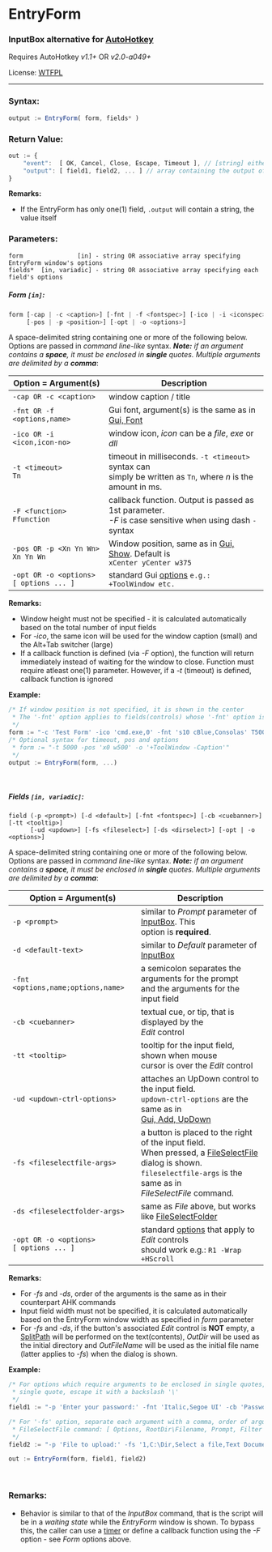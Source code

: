 # EntryForm
### InputBox alternative for [AutoHotkey](http://www.ahkscript.org/)

Requires AutoHotkey _v1.1+_ OR _v2.0-a049+_

License: [WTFPL](http://wtfpl.net/)

- - -

### Syntax:
```javascript
output := EntryForm( form, fields* )
```

### Return Value:
```javascript
out := {
    "event":  [ OK, Cancel, Close, Escape, Timeout ], // [string] either of these
    "output": [ field1, field2, ... ] // array containing the output of each input field
}
```

**Remarks:**

  * If the EntryForm has only one(1) field, ``.output`` will contain a string, the value itself


### Parameters:

```
form               [in] - string OR associative array specifying EntryForm window's options
fields*  [in, variadic] - string OR associative array specifying each field's options
```


##### Form ``[in]``:

```javascript
form [-cap | -c <caption>] [-fnt | -f <fontspec>] [-ico | -i <iconspec>] [-t <timeout>]
     [-pos | -p <position>] [-opt | -o <options>]
```

A space-delimited string containing one or more of the following below. Options are passed in _command line-like_ syntax. _**Note:** if an argument contains a **space**, it must be enclosed in **single** quotes. Multiple arguments are delimited by a **comma**_:

Option = Argument(s) |  Description
----------------|------------
``-cap OR -c <caption>`` | window caption / title
``-fnt OR -f <options,name>`` | Gui font, argument(s) is the same as in [Gui, Font](http://ahkscript.org/docs/commands/Gui.htm#Font)
``-ico OR -i <icon,icon-no>`` | window icon, *icon* can be a _file_, _exe_ or _dll_
``-t <timeout>``<br>``Tn`` | timeout in milliseconds. ``-t <timeout>`` syntax can<br> simply be written as ``Tn``, where *n* is the amount in ms.
``-F <function>``<br>``Ffunction`` | callback function. Output is passed as 1st parameter.<br>_-F_ is case sensitive when using dash ``-`` syntax
``-pos OR -p <Xn Yn Wn>``<br>``Xn Yn Wn`` |Window position, same as in [Gui, Show](http://ahkscript.org/docs/commands/Gui.htm#Show). Default is<br>``xCenter yCenter w375`` 
``-opt OR -o <options>``<br>``[ options ... ]`` | standard Gui [options](http://ahkscript.org/docs/commands/Gui.htm#Options) ``e.g.: +ToolWindow etc.``

**Remarks:**

 * Window height must not be specified - it is calculated automatically based on the total number of input fields
 * For _-ico_, the same icon will be used for the window caption (small) and the Alt+Tab switcher (large)
 * If a callback function is defined (via _-F_ option), the function will return immediately instead of waiting for the window to close. Function must require atleast one(1) parameter. However, if a _-t_ (timeout) is defined, callback function is ignored
 
**Example:**

```javascript
/* If window position is not specified, it is shown in the center
 * The '-fnt' option applies to fields(controls) whose '-fnt' option is not specified
 */
form := "-c 'Test Form' -ico 'cmd.exe,0' -fnt 's10 cBlue,Consolas' T5000 w500 +ToolWindow"
/* Optional syntax for timeout, pos and options
 * form := "-t 5000 -pos 'x0 w500' -o '+ToolWindow -Caption'"
 */
output := EntryForm(form, ...)
```
<br>

##### Fields ``[in, variadic]``:

```
field (-p <prompt>) [-d <default>] [-fnt <fontspec>] [-cb <cuebanner>] [-tt <tooltip>]
      [-ud <updown>] [-fs <fileselect>] [-ds <dirselect>] [-opt | -o <options>]
```

A space-delimited string containing one or more of the following below. Options are passed in _command line-like_ syntax. _**Note:** if an argument contains a **space**, it must be enclosed in **single** quotes. Multiple arguments are delimited by a **comma**_:

Option = Argument(s) | Description
----------------|------------
``-p <prompt>`` | similar to _Prompt_ parameter of [InputBox](http://ahkscript.org/docs/commands/InputBox.htm). This<br> option is **required**.
``-d <default-text>`` | similar to _Default_ parameter of [InputBox](http://ahkscript.org/docs/commands/InputBox.htm)
``-fnt <options,name;options,name>`` | a semicolon separates the arguments for the prompt<br>and the arguments for the input field
``-cb <cuebanner>`` | textual cue, or tip, that is displayed by the<br>_Edit_ control
``-tt <tooltip>`` | tooltip for the input field, shown when mouse<br>cursor is over the _Edit_ control
``-ud <updown-ctrl-options>`` | attaches an UpDown control to the input field.<br>``updown-ctrl-options`` are the same as in<br>[Gui, Add, UpDown](http://ahkscript.org/docs/commands/GuiControls.htm#UpDown)
``-fs <fileselectfile-args>`` | a button is placed to the right of the input field.<br>When pressed, a [FileSelectFile](http://ahkscript.org/docs/commands/FileSelectFile.htm) dialog is shown.<br>``fileselectfile-args`` is the same as in<br>_FileSelectFile_ command.
``-ds <fileselectfolder-args>`` | same as _File_ above, but works like [FileSelectFolder](http://ahkscript.org/docs/commands/FileSelectFolder.htm)
``-opt OR -o <options>``<br>``[ options ... ]`` | standard [options](http://ahkscript.org/docs/commands/GuiControls.htm#Edit_Options) that apply to _Edit_ controls<br>should work e.g.: ``R1 -Wrap +HScroll``

**Remarks:**

 * For _-fs_ and _-ds_, order of the arguments is the same as in their counterpart AHK commands
 * Input field width must not be specified, it is calculated automatically based on the EntryForm window width as specified in _form_ parameter
 * For _-fs_ and _-ds_, if the button's associated _Edit_ control is **NOT** empty, a [SplitPath](http://ahkscript.org/docs/commands/SplitPath.htm) will be performed on the text(contents), _OutDir_ will be used as the initial directory and _OutFileName_ will be used as the initial file name (latter applies to _-fs_) when the dialog is shown.

**Example:**

```javascript
/* For options which require arguments to be enclosed in single quotes, to specify a literal
 * single quote, escape it with a backslash '\'
 */
field1 := "-p 'Enter your password:' -fnt 'Italic,Segoe UI' -cb 'Password here' R1 Password"

/* For '-fs' option, separate each argument with a comma, order of arguments is the same as
 * FileSelectFile command: [ Options, RootDir\Filename, Prompt, Filter ]
 */
field2 := "-p 'File to upload:' -fs '1,C:\Dir,Select a file,Text Document (*.txt; *.tex)'"

out := EntryForm(form, field1, field2)
```

<br>

### Remarks:

 * Behavior is similar to that of the _InputBox_ command, that is the script will  be in a _waiting state_ while the _EntryForm_ window is shown. To bypass this, the caller can use a [timer](http://ahkscript.org/docs/commands/SetTimer.htm) or define a callback function using the _-F_ option - see _Form_ options above.